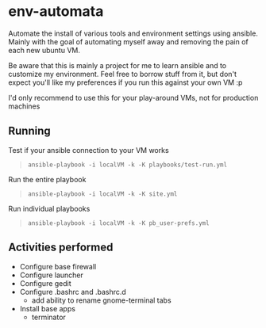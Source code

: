 # env-automata
Automate the install of various tools and environment settings using ansible.  
Mainly with the goal of automating myself away and removing the pain of each new ubuntu VM.

Be aware that this is mainly a project for me to learn ansible and to customize my environment. Feel free to borrow stuff from it, but don't expect you'll like my preferences if you run this against your own VM :p

I'd only recommend to use this for your play-around VMs, not for production machines

## Running
Test if your ansible connection to your VM works  
> ```ansible-playbook -i localVM -k -K playbooks/test-run.yml```

Run the entire playbook
> ```ansible-playbook -i localVM -k -K site.yml```

Run individual playbooks
> ```ansible-playbook -i localVM -k -K pb_user-prefs.yml```

## Activities performed

* Configure base firewall
* Configure launcher
* Configure gedit
* Configure .bashrc and .bashrc.d
  * add ability to rename gnome-terminal tabs
* Install base apps
  * terminator

